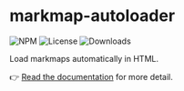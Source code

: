# markmap-autoloader

![NPM](https://img.shields.io/npm/v/markmap-autoloader.svg)
![License](https://img.shields.io/npm/l/markmap-autoloader.svg)
![Downloads](https://img.shields.io/npm/dt/markmap-autoloader.svg)

Load markmaps automatically in HTML.

👉 [Read the documentation](https://markmap.js.org/docs/packages--markmap-autoloader) for more detail.
